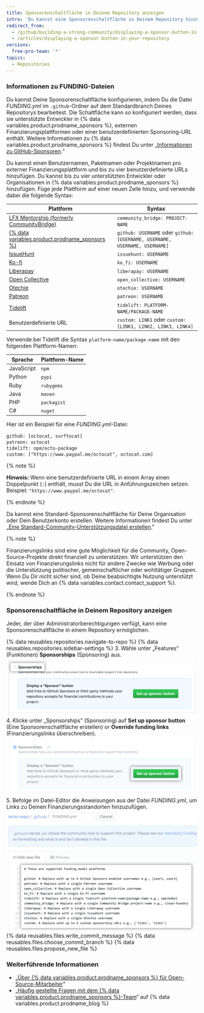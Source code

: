 ```yaml
---
title: Sponsorenschaltfläche in Deinem Repository anzeigen
intro: 'Du kannst eine Sponsorenschaltfläche zu Deinem Repository hinzufügen, um die Sichtbarkeit von Finanzierungsmöglichkeiten für Dein Open-Source-Projekt zu erhöhen.'
redirect_from:
  - /github/building-a-strong-community/displaying-a-sponsor-button-in-your-repository
  - /articles/displaying-a-sponsor-button-in-your-repository
versions:
  free-pro-team: '*'
topics:
  - Repositories
---
```


### Informationen zu FUNDING-Dateien

Du kannst Deine Sponsorenschaltfläche konfigurieren, indem Du die Datei _FUNDING.yml_ im `.github`-Ordner auf dem Standardbranch Deines Repositorys bearbeitest. Die Schaltfläche kann so konfiguriert werden, dass sie unterstützte Entwickler in {% data variables.product.prodname_sponsors %}, externen Finanzierungsplattformen oder einer benutzerdefinierten Sponsoring-URL enthält. Weitere Informationen zu {% data variables.product.prodname_sponsors %} findest Du unter „[Informationen zu GitHub-Sponsoren](/sponsors/getting-started-with-github-sponsors/about-github-sponsors).“

Du kannst einen Benutzernamen, Paketnamen oder Projektnamen pro externer Finanzierungsplattform und bis zu vier benutzerdefinierte URLs hinzufügen. Du kannst bis zu vier unterstützten Entwickler oder Organisationen in {% data variables.product.prodname_sponsors %} hinzufügen. Füge jede Plattform auf einer neuen Zeile hinzu, und verwende dabei die folgende Syntax:

| Plattform                                                                                     | Syntax                                                                     |
| --------------------------------------------------------------------------------------------- | -------------------------------------------------------------------------- |
| [LFX Mentorship (formerly CommunityBridge)](https://lfx.linuxfoundation.org/tools/mentorship) | `community_bridge: PROJECT-NAME`                                           |
| [{% data variables.product.prodname_sponsors %}](https://github.com/sponsors)                 | `github: USERNAME` oder `github: [USERNAME, USERNAME, USERNAME, USERNAME]` |
| [IssueHunt](https://issuehunt.io/)                                                            | `issuehunt: USERNAME`                                                      |
| [Ko-fi](https://ko-fi.com/)                                                                   | `ko_fi: USERNAME`                                                          |
| [Liberapay](https://en.liberapay.com/)                                                        | `liberapay: USERNAME`                                                      |
| [Open Collective](https://opencollective.com/)                                                | `open_collective: USERNAME`                                                |
| [Otechie](https://otechie.com/)                                                               | `otechie: USERNAME`                                                        |
| [Patreon](https://www.patreon.com/)                                                           | `patreon: USERNAME`                                                        |
| [Tidelift](https://tidelift.com/)                                                             | `tidelift: PLATFORM-NAME/PACKAGE-NAME`                                     |
| Benutzerdefinierte URL                                                                        | `custom: LINK1` oder `custom: [LINK1, LINK2, LINK3, LINK4]`                |

Verwende bei Tidelift die Syntax `platform-name/package-name` mit den folgenden Plattform-Namen:

| Sprache    | Plattform-Name |
| ---------- | -------------- |
| JavaScript | `npm`          |
| Python     | `pypi`         |
| Ruby       | `rubygems`     |
| Java       | `maven`        |
| PHP        | `packagist`    |
| C#         | `nuget`        |

Hier ist ein Beispiel für eine _FUNDING.yml_-Datei:
```
github: [octocat, surftocat]
patreon: octocat
tidelift: npm/octo-package
custom: ["https://www.paypal.me/octocat", octocat.com]
```

{% note %}

**Hinweis:** Wenn eine benutzerdefinierte URL in einem Array einen Doppelpunkt (`:`) enthält, musst Du die URL in Anführungszeichen setzen. Beispiel: `"https://www.paypal.me/octocat"`.

{% endnote %}

Da kannst eine Standard-Sponsorenschaltfläche für Deine Organisation oder Dein Benutzerkonto erstellen. Weitere Informationen findest Du unter „[Eine Standard-Community-Unterstützungsdatei erstellen](/communities/setting-up-your-project-for-healthy-contributions/creating-a-default-community-health-file)."

{% note %}

Finanzierungslinks sind eine gute Möglichkeit für die Community, Open-Source-Projekte direkt finanziell zu unterstützen. Wir unterstützen den Einsatz von Finanzierungslinks nicht für andere Zwecke wie Werbung oder die Unterstützung politischer, gemeinschaftlicher oder wohltätiger Gruppen. Wenn Du Dir nicht sicher sind, ob Deine beabsichtigte Nutzung unterstützt wird, wende Dich an {% data variables.contact.contact_support %}.

{% endnote %}

### Sponsorenschaltfläche in Deinem Repository anzeigen

Jeder, der über Administratorberechtigungen verfügt, kann eine Sponsorenschaltfläche in einem Repository ermöglichen.

{% data reusables.repositories.navigate-to-repo %}
{% data reusables.repositories.sidebar-settings %}
3. Wähle unter „Features“ (Funktionen) **Sponsorships** (Sponsoring) aus. ![Kontrollkästchen zum Aktivieren von Sponsoring](/assets/images/help/sponsors/sponsorships-checkbox.png)
4. Klicke unter „Sponsorships" (Sponsoring) auf **Set up sponsor button** (Eine Sponsorenschaltfläche erstellen) or **Override funding links** (Finanzierungslinks überschreiben). ![Schaltfläche zum Einrichten der Sponsorenschaltfläche](/assets/images/help/sponsors/sponsor-set-up-button.png)
5. Befolge im Datei-Editor die Anweisungen aus der Datei _FUNDING.yml_, um Links zu Deinen Finanzierungsstandorten hinzuzufügen. ![FUNDING-Datei bearbeiten um Links zu Finazierungsstandorten hinzuzufügen](/assets/images/help/sponsors/funding-yml-file.png)
{% data reusables.files.write_commit_message %}
{% data reusables.files.choose_commit_branch %}
{% data reusables.files.propose_new_file %}

### Weiterführende Informationen
- „[Über {% data variables.product.prodname_sponsors %} für Open-Source-Mitarbeiter](/sponsors/receiving-sponsorships-through-github-sponsors/about-github-sponsors-for-open-source-contributors)"
- „[Häufig gestellte Fragen mit dem {% data variables.product.prodname_sponsors %}-Team](https://github.blog/2019-06-12-faq-with-the-github-sponsors-team/)“ auf {% data variables.product.prodname_blog %}
